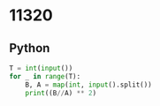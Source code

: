 # 11320

## Python

```python
T = int(input())
for _ in range(T):
    B, A = map(int, input().split())
    print((B//A) ** 2)

```
